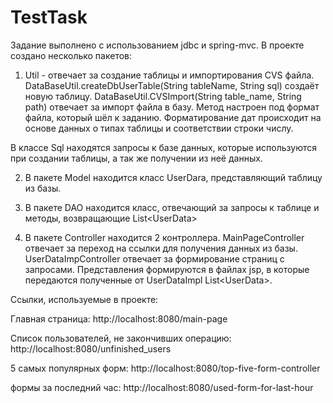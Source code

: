 # TestTask
Задание выполнено с использованием jdbc и spring-mvc.
В проекте создано несколько пакетов:
  1) Util - отвечает за создание таблицы и импортирования CVS файла. 
  DataBaseUtil.createDbUserTable(String tableName, String sql) создаёт новую таблицу.
  DataBaseUtil.CVSImport(String table_name, String path) отвечает за импорт файла в базу. Метод настроен под формат файла, который шёл к заданию. 
  Форматирование дат происходит на основе данных о типах таблицы и соответствии строки числу.
  
  В классе Sql находятся запросы к базе данных, которые используются при создании таблицы, а так же получении из неё данных.
  
  2) В пакете Model находится класс UserDara, представляющий таблицу из базы.
  
  3) В пакете DAO находится класс, отвечающий за запросы к таблице и методы, возвращающие List\<UserData\>
  
  4) В пакете Controller находится 2 контроллера. MainPageController отвечает за переход на ссылки для получения данных из базы.
  UserDataImpController отвечает за формирование страниц с запросами. Представления формируются в файлах jsp, в которые передаются
  полученные от UserDataImpl List\<UserData\>.
  
  Ссылки, используемые в проекте:
  
  Главная страница:
  http://localhost:8080/main-page
  
  Список пользователей, не закончивших операцию:
  http://localhost:8080/unfinished_users
  
  5 самых популярных форм:
  http://localhost:8080/top-five-form-controller
  
  формы за последний час:
  http://localhost:8080/used-form-for-last-hour
  
  
